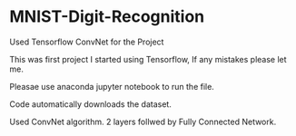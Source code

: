 # MNIST-Digit-Recognition
Used Tensorflow ConvNet for the Project


This was first project I started using Tensorflow, If any mistakes please let me.

Pleasae use anaconda jupyter notebook to run the file.

Code automatically downloads the dataset.

Used ConvNet algorithm. 2 layers follwed by Fully Connected Network.
